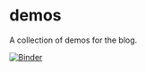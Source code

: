 # demos
A collection of demos for the blog.

[![Binder](https://mybinder.org/badge_logo.svg)](https://mybinder.org/v2/gh/mpanaggio/demos.git/master?filepath=bayesian_start_ratings_calculator.ipynb)
